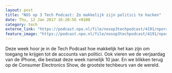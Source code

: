 ```yaml
---
layout: post
title: "NOS op 3 Tech Podcast: Zo makkelijk zijn politici te hacken"
date: Thu, 12 Jan 2017 16:20:56 +0100
category: tech
externe_link: "https://podcast.npo.nl/file/nosop3techpodcast/4191/nporadio1_nosop3techpodcast_20170112_nos-op-3-tech-podcast-zo-makkelijk-zijn-politici-te-hacken.mp3"
feature_image: "https://podcast.npo.nl/file/nosop3techpodcast/4191/nporadio1_nosop3techpodcast_20170112_nos-op-3-tech-podcast-zo-makkelijk-zijn-politici-te-hacken.mp3"
---
```


Deze week hoor je in de Tech Podcast hoe makkelijk het kan zijn om toegang te krijgen tot de accounts van politici.
Ook vieren we de verjaardag van de iPhone, die bestaat deze week namelijk 10 jaar. En we blikken terug op de Consumer Electronics Show, de grootste techbeurs van de wereld.<img src="http://feeds.feedburner.com/~r/nosop3-tech-podcast/~4/0Ca7CjboND0" height="1" width="1" alt=""/>
